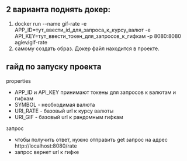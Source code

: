 
## 2 варианта поднять докер:
1. docker run --name gif-rate -e APP_ID=тут_ввести_id_для_запроса_к_курсу_валют -e API_KEY=тут_ввести_токен_для_запросов_к_гифкам -p 8080:8080 agiev/gif-rate
2. самому создать образ. Докер файл находится в проекте.

## гайд по запуску проекта
properties
* APP_ID и API_KEY принимают токены для запросов к валютам и гифкам
* SYMBOL - необходимая валюта
* URI_RATE - базовый url к курсу валюты
* URI_GIF - базовый url к рандомным гифкам

запрос
* чтобы получить ответ, нужно отправить get запрос на адрес http://localhost:8080/rate
* запрос вернет url к гифке
